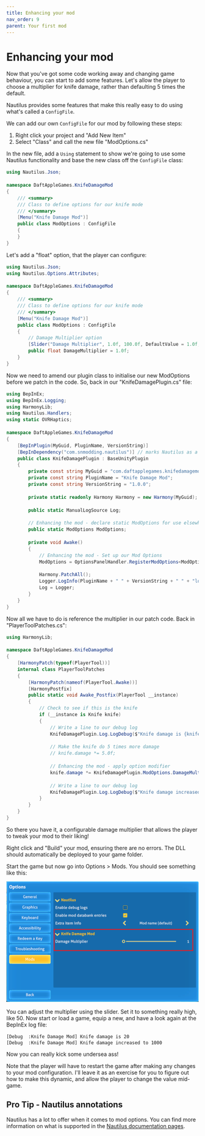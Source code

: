 ```yaml
---
title: Enhancing your mod
nav_order: 9
parent: Your first mod
---
```


# Enhancing your mod

Now that you've got some code working away and changing game behaviour, you can start to add some features. Let's allow the player to choose a multiplier for knife damage, rather than defaulting 5 times the default.

Nautilus provides some features that make this really easy to do using what's called a `ConfigFile`.

We can add our own `ConfigFile` for our mod by following these steps:

1. Right click your project and "Add New Item"
2. Select "Class" and call the new file "ModOptions.cs"

In the new file, add a `Using` statement to show we're going to use some Nautilus functionality and base the new class off the `ConfigFile` class:

```c#
using Nautilus.Json;

namespace DaftAppleGames.KnifeDamageMod
{
    /// <summary>
    /// Class to define options for our knife mode
    /// </summary>
    [Menu("Knife Damage Mod")]
    public class ModOptions : ConfigFile
    {
    }
}
```

Let's add a "float" option, that the player can configure:

```c#
using Nautilus.Json;
using Nautilus.Options.Attributes;

namespace DaftAppleGames.KnifeDamageMod
{
    /// <summary>
    /// Class to define options for our knife mode
    /// </summary>
    [Menu("Knife Damage Mod")]
    public class ModOptions : ConfigFile
    {
        // Damage Multiplier option
        [Slider("Damage Multiplier", 1.0f, 100.0f, DefaultValue = 1.0f, Format = "{0:F2}")]
        public float DamageMultiplier = 1.0f;
    }
}
```

Now we need to amend our plugin class to initialise our new ModOptions before we patch in the code. So, back in our "KnifeDamagePlugin.cs" file:

```c#
using BepInEx;
using BepInEx.Logging;
using HarmonyLib;
using Nautilus.Handlers;
using static OVRHaptics;

namespace DaftAppleGames.KnifeDamageMod
{
    [BepInPlugin(MyGuid, PluginName, VersionString)]
    [BepInDependency("com.snmodding.nautilus")] // marks Nautilus as a dependency for this mod
    public class KnifeDamagePlugin : BaseUnityPlugin
    {
        private const string MyGuid = "com.daftapplegames.knifedamagemod";
        private const string PluginName = "Knife Damage Mod";
        private const string VersionString = "1.0.0";

        private static readonly Harmony Harmony = new Harmony(MyGuid);

        public static ManualLogSource Log;

        // Enhancing the mod - declare static ModOptions for use elsewhere
        public static ModOptions ModOptions;

        private void Awake()
        {
            // Enhancing the mod - Set up our Mod Options
            ModOptions = OptionsPanelHandler.RegisterModOptions<ModOptions>();

            Harmony.PatchAll();
            Logger.LogInfo(PluginName + " " + VersionString + " " + "loaded.");
            Log = Logger;
        }
    }
}
```

Now all we have to do is reference the multiplier in our patch code. Back in "PlayerToolPatches.cs":

```c#
using HarmonyLib;

namespace DaftAppleGames.KnifeDamageMod
{
    [HarmonyPatch(typeof(PlayerTool))]
    internal class PlayerToolPatches
    {
        [HarmonyPatch(nameof(PlayerTool.Awake))]
        [HarmonyPostfix]
        public static void Awake_Postfix(PlayerTool __instance)
        {
            // Check to see if this is the knife
            if (__instance is Knife knife)
            {
                // Write a line to our debug log
                KnifeDamagePlugin.Log.LogDebug($"Knife damage is {knife.damage}");

                // Make the knife do 5 times more damage
                // knife.damage *= 5.0f;

                // Enhancing the mod - apply option modifier
                knife.damage *= KnifeDamagePlugin.ModOptions.DamageMultiplier;

                // Write a line to our debug log
                KnifeDamagePlugin.Log.LogDebug($"Knife damage increased to {knife.damage}");
            }
        }
    }
}
```

So there you have it, a configurable damage multiplier that allows the player to tweak your mod to their liking!

Right click and "Build" your mod, ensuring there are no errors. The DLL should automatically be deployed to your game folder.

Start the game but now go into Options > Mods. You should see something like this:

![](.\media\nautilusmodoptions.png)

You can adjust the multiplier using the slider. Set it to something really high, like 50. Now start or load a game, equip a new, and have a look again at the BepInEx log file:

```
[Debug  :Knife Damage Mod] Knife damage is 20
[Debug  :Knife Damage Mod] Knife damage increased to 1000
```

Now you can really kick some undersea ass!

Note that the player will have to restart the game after making any changes to your mod configuration. I'll leave it as an exercise for you to figure out how to make this dynamic, and allow the player to change the value mid-game.

## Pro Tip - Nautilus annotations

Nautilus has a lot to offer when it comes to mod options. You can find more information on what is supported in the [Nautilus documentation pages](https://subnauticamodding.github.io/Nautilus/api/Nautilus.Options.Attributes.html).

